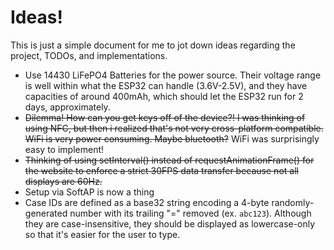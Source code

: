 # Ideas!

This is just a simple document for me to jot down ideas regarding the project, TODOs, and implementations.

- Use 14430 LiFePO4 Batteries for the power source. Their voltage range is well within what the ESP32 can handle (3.6V-2.5V), and they have capacities of around 400mAh, which should let the ESP32 run for 2 days, approximately.
- ~~Dilemma! How can you get keys off of the device?! I was thinking of using NFC, but then i realized that's not very cross-platform compatible. WiFi is very power consuming. Maybe bluetooth?~~ WiFi was surprisingly easy to implement!
- ~~Thinking of using setInterval() instead of requestAnimationFrame() for the website to enforce a strict 30FPS data transfer because not all displays are 60Hz.~~
- Setup via SoftAP is now a thing
- Case IDs are defined as a base32 string encoding a 4-byte randomly-generated number with its trailing "=" removed (ex. `abc123`). Although they are case-insensitive, they should be displayed as lowercase-only so that it's easier for the user to type.